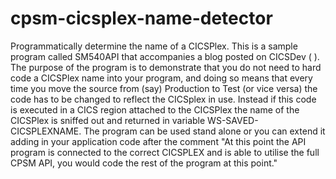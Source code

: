 # cpsm-cicsplex-name-detector
Programmatically determine the name of a CICSPlex.
This is a sample program called SM540API that accompanies a blog posted on CICSDev (   ).
The purpose of the program is to demonstrate that you do not need to hard code
a CICSPlex name into your program, and doing so means that every time you move the
source from (say) Production to Test (or vice versa) the code has to be changed to reflect
the CICSplex in use. Instead if this code is executed in a CICS region attached to the CICSPlex
the name of the CICSPlex is sniffed out and returned in variable WS-SAVED-CICSPLEXNAME. The
 program can be used stand alone or you can extend it adding in your application code after the
 comment  "At this point the API program is connected to the correct CICSPLEX and is able to
 utilise the full CPSM API, you would  code the rest of the program at this point." 
